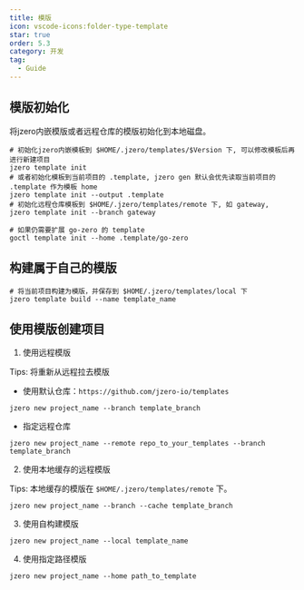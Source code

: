 ```yaml
---
title: 模版
icon: vscode-icons:folder-type-template
star: true
order: 5.3
category: 开发
tag:
  - Guide
---
```


## 模版初始化

将jzero内嵌模版或者远程仓库的模版初始化到本地磁盘。

```shell
# 初始化jzero内嵌模板到 $HOME/.jzero/templates/$Version 下, 可以修改模板后再进行新建项目
jzero template init
# 或者初始化模板到当前项目的 .template, jzero gen 默认会优先读取当前项目的 .template 作为模板 home
jzero template init --output .template
# 初始化远程仓库模板到 $HOME/.jzero/templates/remote 下, 如 gateway, 
jzero template init --branch gateway

# 如果仍需要扩展 go-zero 的 template
goctl template init --home .template/go-zero
```

## 构建属于自己的模版

```shell
# 将当前项目构建为模版，并保存到 $HOME/.jzero/templates/local 下
jzero template build --name template_name
```

## 使用模版创建项目

1. 使用远程模版

Tips: 将重新从远程拉去模版

- 使用默认仓库：`https://github.com/jzero-io/templates`

```shell
jzero new project_name --branch template_branch
```

- 指定远程仓库

```shell
jzero new project_name --remote repo_to_your_templates --branch template_branch 
```

2. 使用本地缓存的远程模版

Tips: 本地缓存的模版在 `$HOME/.jzero/templates/remote` 下。

```shell
jzero new project_name --branch --cache template_branch
```

3. 使用自构建模版

```shell
jzero new project_name --local template_name
```

4. 使用指定路径模版

```shell
jzero new project_name --home path_to_template
```
